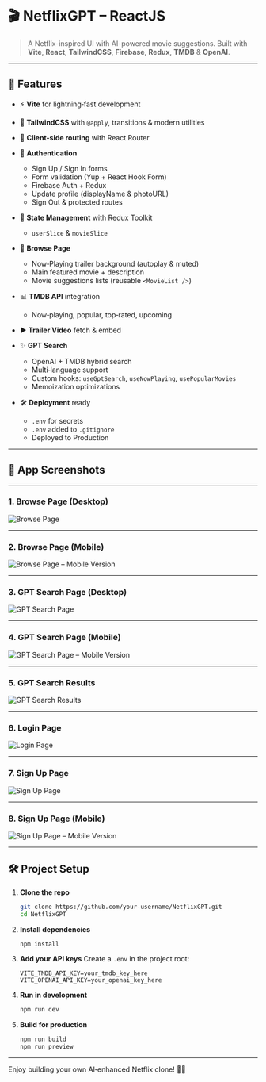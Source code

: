 # 🎬 **NetflixGPT – ReactJS**

> A Netflix-inspired UI with AI-powered movie suggestions.
> Built with **Vite**, **React**, **TailwindCSS**, **Firebase**, **Redux**, **TMDB** & **OpenAI**.

---

## 🚀 Features

* ⚡ **Vite** for lightning‑fast development
* 🎨 **TailwindCSS** with `@apply`, transitions & modern utilities
* 🔄 **Client-side routing** with React Router
* 🔐 **Authentication**

  * Sign Up / Sign In forms
  * Form validation (Yup + React Hook Form)
  * Firebase Auth + Redux
  * Update profile (displayName & photoURL)
  * Sign Out & protected routes
* 🔧 **State Management** with Redux Toolkit

  * `userSlice` & `movieSlice`
* 🎥 **Browse Page**

  * Now‑Playing trailer background (autoplay & muted)
  * Main featured movie + description
  * Movie suggestions lists (reusable `<MovieList />`)
* 📊 **TMDB API** integration

  * Now‑playing, popular, top‑rated, upcoming
* ▶️ **Trailer Video** fetch & embed
* ✨ **GPT Search**

  * OpenAI + TMDB hybrid search
  * Multi‑language support
  * Custom hooks: `useGptSearch`, `useNowPlaying`, `usePopularMovies`
  * Memoization optimizations
* 🛠️ **Deployment** ready

  * `.env` for secrets
  * `.env` added to `.gitignore`
  * Deployed to Production

---

## 📸 **App Screenshots**

---

### 1. Browse Page (Desktop)

![Browse Page](./images/BrowsePage.png)

---

### 2. Browse Page (Mobile)

![Browse Page – Mobile Version](./images/BrowsePage_Mobile-Version.png)

---

### 3. GPT Search Page (Desktop)

![GPT Search Page](./images/GPTSearch.png)

---

### 4. GPT Search Page (Mobile)

![GPT Search Page – Mobile Version](./images/GPTSearch_Mobile-Version.png)

---

### 5. GPT Search Results

![GPT Search Results](./images/GPTSearch2.png)

---

### 6. Login Page

![Login Page](./images/LoginPage.png)

---

### 7. Sign Up Page

![Sign Up Page](./images/SignUp.png)

---

### 8. Sign Up Page (Mobile)

![Sign Up Page – Mobile Version](./images/SignUp_Mobile.png)

---

## 🛠️ Project Setup

1. **Clone the repo**

   ```bash
   git clone https://github.com/your‑username/NetflixGPT.git
   cd NetflixGPT
   ```
2. **Install dependencies**

   ```bash
   npm install
   ```
3. **Add your API keys**
   Create a `.env` in the project root:

   ```
   VITE_TMDB_API_KEY=your_tmdb_key_here
   VITE_OPENAI_API_KEY=your_openai_key_here
   ```
4. **Run in development**

   ```bash
   npm run dev
   ```
5. **Build for production**

   ```bash
   npm run build
   npm run preview
   ```

---

Enjoy building your own AI‑enhanced Netflix clone! 🍿🔥
